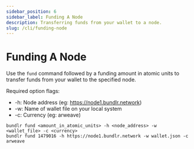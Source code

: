```yaml
---
sidebar_position: 6
sidebar_label: Funding A Node
description: Transferring funds from your wallet to a node.
slug: /cli/funding-node
---
```


# Funding A Node

Use the `fund` command followed by a funding amount in atomic units to transfer funds from your wallet to the specified node.

Required option flags:

-   -h: Node address (eg: https://node1.bundlr.network)
-   -w: Name of wallet file on your local system
-   -c: Currency (eg: arweave)

```console
bundlr fund <amount_in_atomic_units> -h <node_address> -w <wallet_file> -c <currency>
bundlr fund 1479016 -h https://node1.bundlr.network -w wallet.json -c arweave
```
